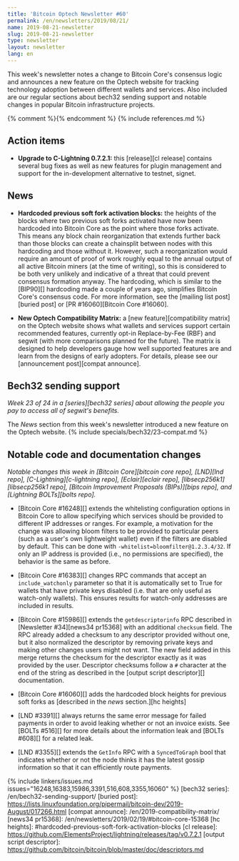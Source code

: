 ```yaml
---
title: 'Bitcoin Optech Newsletter #60'
permalink: /en/newsletters/2019/08/21/
name: 2019-08-21-newsletter
slug: 2019-08-21-newsletter
type: newsletter
layout: newsletter
lang: en
---
```

This week's newsletter notes a change to Bitcoin Core's consensus logic
and announces a new feature on the Optech website for tracking
technology adoption between different wallets and services.  Also
included are our regular sections about bech32 sending support and notable
changes in popular Bitcoin infrastructure projects.

{% comment %}<!-- include references.md below the fold but above any Jekyll/Liquid variables-->{% endcomment %}
{% include references.md %}

## Action items

- **Upgrade to C-Lightning 0.7.2.1:** this [release][cl release]
  contains several bug fixes as well as new features for plugin
  management and support for the in-development alternative to testnet,
  signet.

## News

- **Hardcoded previous soft fork activation blocks:** the heights of the
  blocks where two previous soft forks activated have now been hardcoded
  into Bitcoin Core as the point where those forks activate.  This
  means any block chain reorganization that extends further back than
  those blocks can create a chainsplit between nodes with this
  hardcoding and those without it.  However, such a reorganization would
  require an amount of proof of work roughly equal to the annual output
  of all active Bitcoin miners (at the time of writing), so this is
  considered to be both very unlikely and indicative of a threat that
  could prevent consensus formation anyway.  The hardcoding, which is
  similar to the [BIP90][] hardcoding made a couple of years ago,
  simplifies Bitcoin Core's consensus code.  For more information, see
  the [mailing list post][buried post] or [PR #16060][Bitcoin Core
  #16060].

- **New Optech Compatibility Matrix:** a [new feature][compatibility
  matrix] on the Optech
  website shows what wallets and services support certain recommended
  features, currently opt-in Replace-by-Fee (RBF) and segwit (with more
  comparisons planned for the future).  The matrix is designed to help
  developers gauge how well supported features are and learn from the
  designs of early adopters.  For details, please see our [announcement
  post][compat announce].

## Bech32 sending support

*Week 23 of 24 in a [series][bech32 series] about allowing the people
you pay to access all of segwit's benefits.*

The *News* section from this week's newsletter introduced a new feature
on the Optech website.  {% include specials/bech32/23-compat.md %}

## Notable code and documentation changes

*Notable changes this week in [Bitcoin Core][bitcoin core repo],
[LND][lnd repo], [C-Lightning][c-lightning repo], [Eclair][eclair repo],
[libsecp256k1][libsecp256k1 repo], [Bitcoin Improvement Proposals
(BIPs)][bips repo], and [Lightning BOLTs][bolts repo].*

- [Bitcoin Core #16248][] extends the whitelisting configuration options
  in Bitcoin Core to allow specifying which services should be provided
  to different IP addresses or ranges.  For example, a motivation for
  the change was allowing bloom filters to be provided to particular
  peers (such as a user's own lightweight wallet) even if the filters
  are disabled by default.  This can be done with
  `-whitelist=bloomfilter@1.2.3.4/32`.  If only an IP
  address is provided (i.e., no permissions are specified), the behavior
  is the same as before.

- [Bitcoin Core #16383][] changes RPC commands that accept an
  `include_watchonly` parameter so that it is automatically set to True
  for wallets that have private keys disabled (i.e. that are only useful
  as watch-only wallets).  This ensures results for watch-only addresses
  are included in results.

- [Bitcoin Core #15986][] extends the `getdescriptorinfo` RPC described
  in [Newsletter #34][news34 pr15368] with an additional `checksum`
  field.  The RPC already added a checksum to any descriptor provided
  without one, but it also normalized the descriptor by removing private
  keys and making other changes users might not want.  The new field
  added in this merge returns the checksum for the descriptor exactly as
  it was provided by the user.  Descriptor checksums follow a `#`
  character at the end of the string as described in the [output script
  descriptor][] documentation.

- [Bitcoin Core #16060][] adds the hardcoded block heights for previous
  soft forks as [described in the *news* section.][hc heights]

- [LND #3391][] always returns the same error message for failed
  payments in order to avoid leaking whether or not an invoice exists.
  See [BOLTs #516][] for more details about the
  information leak and [BOLTs #608][] for a related leak.

- [LND #3355][] extends the `GetInfo` RPC with a `SyncedToGraph` bool
  that indicates whether or not the node thinks it has the latest gossip
  information so that it can efficiently route payments.

{% include linkers/issues.md issues="16248,16383,15986,3391,516,608,3355,16060" %}
[bech32 series]: /en/bech32-sending-support/
[buried post]: https://lists.linuxfoundation.org/pipermail/bitcoin-dev/2019-August/017266.html
[compat announce]: /en/2019-compatibility-matrix/
[news34 pr15368]: /en/newsletters/2019/02/19/#bitcoin-core-15368
[hc heights]: #hardcoded-previous-soft-fork-activation-blocks
[cl release]: https://github.com/ElementsProject/lightning/releases/tag/v0.7.2.1
[output script descriptor]: https://github.com/bitcoin/bitcoin/blob/master/doc/descriptors.md

